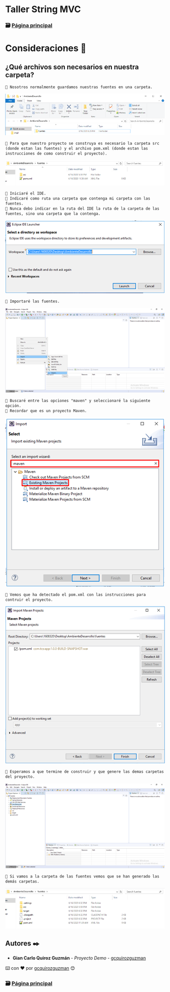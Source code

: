# Taller String MVC                                                                       
### 🗃️ [Página principal](https://github.com/gcquirozguzman/java-spring-mvc-tcs-202004)

# Consideraciones 👀

## ¿Qué archivos son necesarios en nuestra carpeta?

```
📢 Nosotros normalmente guardamos nuestras fuentes en una carpeta.
```
![Error: imagen no ha sido cargada](https://github.com/gcquirozguzman/java-spring-mvc-tcs-202004/blob/master/imagenes/CONSD00001_1.png)

```
📢 Para que nuestro proyecto se construya es necesario la carpeta src (donde estan las fuentes) y el archivo pom.xml (donde estan las instrucciones de como construir el proyecto).
```
![Error: imagen no ha sido cargada](https://github.com/gcquirozguzman/java-spring-mvc-tcs-202004/blob/master/imagenes/CONSD00001_2.png)

```
📢 Iniciaré el IDE. 
📢 Indicaré como ruta una carpeta que contenga mi carpeta con las fuentes.
📢 Nunca debo indicar en la ruta del IDE la ruta de la carpeta de las fuentes, sino una carpeta que la contenga.
```
![Error: imagen no ha sido cargada](https://github.com/gcquirozguzman/java-spring-mvc-tcs-202004/blob/master/imagenes/CONSD00001_3.png)

```
📢 Importaré las fuentes.
```
![Error: imagen no ha sido cargada](https://github.com/gcquirozguzman/java-spring-mvc-tcs-202004/blob/master/imagenes/CONSD00001_4.png)

```
📢 Buscaré entre las opciones "maven" y seleccionaré la siguiente opción.
📢 Recordar que es un proyecto Maven.
```
![Error: imagen no ha sido cargada](https://github.com/gcquirozguzman/java-spring-mvc-tcs-202004/blob/master/imagenes/CONSD00001_5.png)

```
📢 Vemos que ha detectado el pom.xml con las instrucciones para contruir el proyecto.
```
![Error: imagen no ha sido cargada](https://github.com/gcquirozguzman/java-spring-mvc-tcs-202004/blob/master/imagenes/CONSD00001_6.png)

```
📢 Esperamos a que termine de construir y que genere las demas carpetas del proyecto.
```
![Error: imagen no ha sido cargada](https://github.com/gcquirozguzman/java-spring-mvc-tcs-202004/blob/master/imagenes/CONSD00001_7.png)

```
📢 Si vamos a la carpeta de las fuentes vemos que se han generado las demás carpetas.
```
![Error: imagen no ha sido cargada](https://github.com/gcquirozguzman/java-spring-mvc-tcs-202004/blob/master/imagenes/CONSD00001_8.png)

## Autores ✒️

* **Gian Carlo Quiroz Guzmán** - *Proyecto Demo* - [gcquirozguzman](https://github.com/gcquirozguzman)

⌨️ con ❤️ por [gcquirozguzman](https://github.com/gcquirozguzman) 😊

### 🗃️ [Página principal](https://github.com/gcquirozguzman/java-spring-mvc-tcs-202004)

